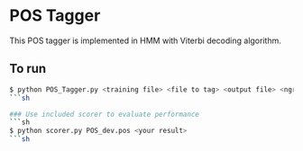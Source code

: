 # POS Tagger
This POS tagger is implemented in HMM with Viterbi decoding algorithm.

## To run
```sh
$ python POS_Tagger.py <training file> <file to tag> <output file> <ngram> <method to handle unknown words>
```sh

### Use included scorer to evaluate performance
```sh
$ python scorer.py POS_dev.pos <your result>
```sh
